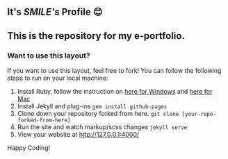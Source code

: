 ## It's *__SMILE__'s* Profile 😊

This is the repository for my e-portfolio.
--
### Want to use this layout?
If you want to use this layout, feel free to fork!
You can follow the following steps to run on your local machine:
1. Install Ruby, follow the instruction on [here for Windows](https://jekyllrb.com/docs/installation/windows/) and [here for Mac]()
2. Install Jekyll and plug-ins
```gem install github-pages```
3. Clone down your repository forked from here.
```git clone [your-repo-forked-from-here]```
4. Run the site and watch markup/scss changes
```jekyll serve```
5. View your website at http://127.0.0.1:4000/

Happy Coding!